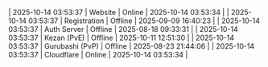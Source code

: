 | 2025-10-14 03:53:37 | Website | Online | 2025-10-14 03:53:34 |
| 2025-10-14 03:53:37 | Registration | Offline | 2025-09-09 16:40:23 |
| 2025-10-14 03:53:37 | Auth Server | Offline | 2025-08-18 09:33:31 |
| 2025-10-14 03:53:37 | Kezan (PvE) | Offline | 2025-10-11 12:51:30 |
| 2025-10-14 03:53:37 | Gurubashi (PvP) | Offline | 2025-08-23 21:44:06 |
| 2025-10-14 03:53:37 | Cloudflare | Online | 2025-10-14 03:53:34 |
